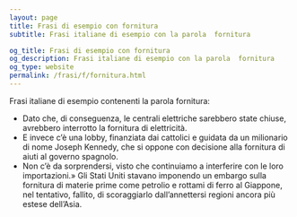 ```yaml
---
layout: page
title: Frasi di esempio con fornitura 
subtitle: Frasi italiane di esempio con la parola  fornitura

og_title: Frasi di esempio con fornitura 
og_description: Frasi italiane di esempio con la parola  fornitura
og_type: website
permalink: /frasi/f/fornitura.html
---
```


Frasi italiane di esempio contenenti la parola fornitura:


- Dato che, di conseguenza, le centrali elettriche sarebbero state chiuse, avrebbero interrotto la fornitura di elettricità.
- E invece c’è una lobby, finanziata dai cattolici e guidata da un milionario di nome Joseph Kennedy, che si oppone con decisione alla fornitura di aiuti al governo spagnolo.
- Non c’è da sorprendersi, visto che continuiamo a interferire con le loro importazioni.» Gli Stati Uniti stavano imponendo un embargo sulla fornitura di materie prime come petrolio e rottami di ferro al Giappone, nel tentativo, fallito, di scoraggiarlo dall’annettersi regioni ancora più estese dell’Asia.
